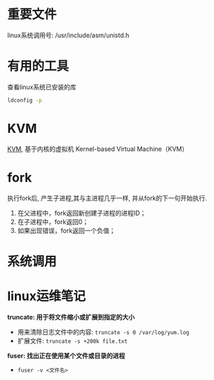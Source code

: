 # 重要文件
linux系统调用号:
 /usr/include/asm/unistd.h

# 有用的工具
查看linux系统已安装的库
```sh
ldconfig -p
```

# KVM
[KVM](https://www.redhat.com/zh/topics/virtualization/what-is-KVM), 基于内核的虚拟机 Kernel-based Virtual Machine（KVM）

# fork
执行fork后, 产生子进程,其与主进程几乎一样, 并从fork的下一句开始执行.

1. 在父进程中，fork返回新创建子进程的进程ID；
2. 在子进程中，fork返回0；
3. 如果出现错误，fork返回一个负值；

# 系统调用


# linux运维笔记
**truncate: 用于将文件缩小或扩展到指定的大小**
* 用来清除日志文件中的内容: `truncate -s 0 /var/log/yum.log`
* 扩展文件: `truncate -s +200k file.txt`

**fuser: 找出正在使用某个文件或目录的进程**
* `fuser -v <文件名>`